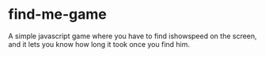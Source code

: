# find-me-game
A simple javascript game where you have to find ishowspeed on the screen, and it lets you know how long it took once you find him.
